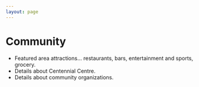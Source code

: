 ```yaml
---
layout: page
---
```


# Community

* Featured area attractions... restaurants, bars, entertainment and sports, grocery.
* Details about Centennial Centre.
* Details about community organizations.